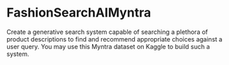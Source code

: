 # FashionSearchAIMyntra
Create a generative search system capable of searching a plethora of product descriptions to find and recommend appropriate choices against a user query. You may use this Myntra dataset on Kaggle to build such a system.
